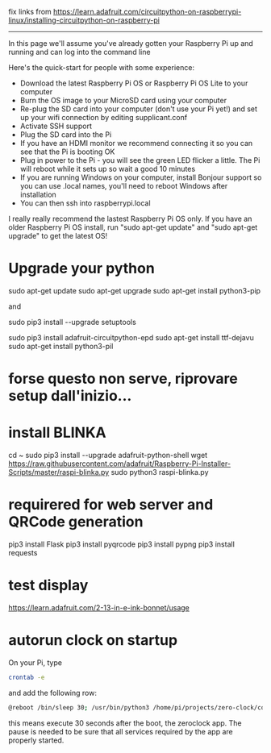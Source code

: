 fix links from https://learn.adafruit.com/circuitpython-on-raspberrypi-linux/installing-circuitpython-on-raspberry-pi

----


In this page we'll assume you've already gotten your Raspberry Pi up and running and can log into the command line

Here's the quick-start for people with some experience:

* Download the latest Raspberry Pi OS or Raspberry Pi OS Lite to your computer
* Burn the OS image to your MicroSD card using your computer
* Re-plug the SD card into your computer (don't use your Pi yet!) and set up your wifi connection by editing supplicant.conf
* Activate SSH support
* Plug the SD card into the Pi
* If you have an HDMI monitor we recommend connecting it so you can see that the Pi is booting OK
* Plug in power to the Pi - you will see the green LED flicker a little. The Pi will reboot while it sets up so wait a good 10 minutes
* If you are running Windows on your computer, install Bonjour support so you can use .local names, you'll need to reboot Windows after installation
* You can then ssh into raspberrypi.local

I really really recommend the lastest Raspberry Pi OS only. If you have an older Raspberry Pi OS install, run "sudo apt-get update" and "sudo apt-get upgrade" to get the latest OS!

# Upgrade your python 
sudo apt-get update
sudo apt-get upgrade
sudo apt-get install python3-pip

and

sudo pip3 install --upgrade setuptools

sudo pip3 install adafruit-circuitpython-epd
sudo apt-get install ttf-dejavu
sudo apt-get install python3-pil




# forse questo non serve, riprovare setup dall'inizio...
# install BLINKA

cd ~
sudo pip3 install --upgrade adafruit-python-shell
wget https://raw.githubusercontent.com/adafruit/Raspberry-Pi-Installer-Scripts/master/raspi-blinka.py
sudo python3 raspi-blinka.py


# requirered for web server and QRCode generation

pip3 install Flask
pip3 install pyqrcode
pip3 install pypng
pip3 install requests

# test display

https://learn.adafruit.com/2-13-in-e-ink-bonnet/usage

# autorun clock on startup 
On your Pi, type 

```bash
crontab -e 
```

and add the following row:

```bash
@reboot /bin/sleep 30; /usr/bin/python3 /home/pi/projects/zero-clock/code/zeroclock.py
```

this means execute 30 seconds after the boot, the zeroclock app. The pause is needed to be sure that all services required by the app are properly started.